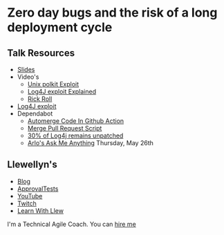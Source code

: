 # Zero day bugs and the risk of a long deployment cycle

## Talk Resources

* [Slides](https://github.com/isidore/Talks/raw/master/Slides/Zero%20day%20bugs.pptx)
* Video's
  * [Unix polkit Exploit](https://www.youtube.com/watch?v=eTcVLqKpZJc)
  * [Log4J exploit Explained](https://www.youtube.com/watch?v=0-abhd-CLwQ)
  * [Rick Roll](https://youtu.be/dQw4w9WgXcQ)
* [Log4J exploit](https://en.wikipedia.org/wiki/Log4Shell)
* Dependabot
  *  [Automerge Code In Github Action](https://github.com/approvals/Approvaltests.Kotlin.StarterProject/blob/main/.github/workflows/test.yml#L18-L33)
  *  [Merge Pull Request Script](https://github.com/approvals/Approvaltests.Kotlin.StarterProject/blob/main/merge_dependabot.sh)
  * [30% of Log4j remains unpatched](https://thenewstack.io/30-of-apache-log4j-security-holes-remain-unpatched/)
  * [Arlo's Ask Me Anything](https://www.eventbrite.com/e/ask-me-anything-on-legacy-code-whiskey-hour-with-arlo-registration-324156890987) Thursday, May 26th
## Llewellyn's <!-- include: llewellyn.md -->

* [Blog](http://llewellynfalco.blogspot.com/)
* [ApprovalTests](https://github.com/approvals/)
* [YouTube](https://www.youtube.com/user/isidoreus/videos)
* [Twitch](https://www.twitch.tv/llewellynfalco)
* [Learn With Llew](https://github.com/LearnWithLlew)

I'm a Technical Agile Coach. You can [hire me](http://llewellynfalco.blogspot.com/p/hire-me.html)
 <!-- endInclude -->
